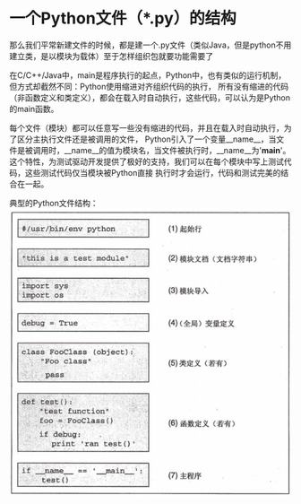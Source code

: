 #  一个Python文件（*.py）的结构

那么我们平常新建文件的时候，都是建一个.py文件（类似Java，但是python不用建立类，是以模块为载体）至于怎样组织包就要功能需要了

在C/C++/Java中，main是程序执行的起点，Python中，也有类似的运行机制，但方式却截然不同：Python使用缩进对齐组织代码的执行，
所有没有缩进的代码（非函数定义和类定义），都会在载入时自动执行，这些代码，可以认为是Python的main函数。



每个文件（模块）都可以任意写一些没有缩进的代码，并且在载入时自动执行，为了区分主执行文件还是被调用的文件，
Python引入了一个变量__name__，当文件是被调用时，__name__的值为模块名，当文件被执行时，__name__为'__main__'。
这个特性，为测试驱动开发提供了极好的支持，我们可以在每个模块中写上测试代码，这些测试代码仅当模块被Python直接
执行时才会运行，代码和测试完美的结合在一起。

典型的Python文件结构：
![文件结构](./image/python_02_1.gif)
